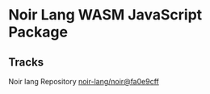 # Noir Lang WASM JavaScript Package

## Tracks
Noir lang Repository [noir-lang/noir@fa0e9cff](https://github.com/noir-lang/noir/tree/fa0e9cff0f4c43941a1982dd8cf641396a278f9c)